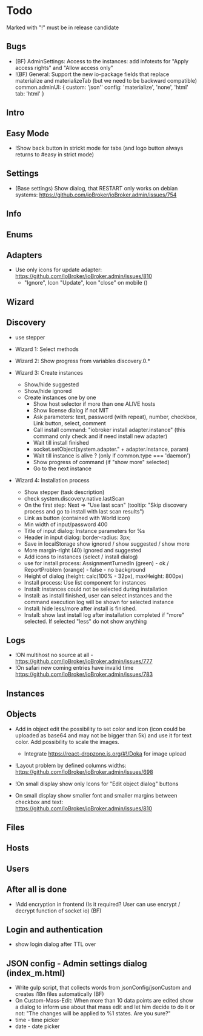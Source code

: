 # Todo

Marked with "!" must be in release candidate

## Bugs
- (BF) AdminSettings: Access to the instances: add infotexts for "Apply access rights" and "Allow access only"
- !(BF) General: Support the new io-package fields that replace materialize and materializeTab (but we need to be backward compatible)
  common.adminUI: {
    custom: 'json''
    config: 'materialize', 'none', 'html'
    tab: 'html'
  }

## Intro

## Easy Mode
- !Show back button in strickt mode for tabs (and logo button always returns to #easy in strict mode) 

## Settings
- (Base settings) Show dialog, that RESTART only works on debian systems: https://github.com/ioBroker/ioBroker.admin/issues/754

## Info

## Enums

## Adapters
- Use only icons for update adapter: https://github.com/ioBroker/ioBroker.admin/issues/810
  - "Ignore", Icon "Update", Icon "close" on mobile ()

## Wizard

## Discovery
- use stepper
- Wizard 1: Select methods
- Wizard 2: Show progress from variables discovery.0.*
- Wizard 3: Create instances
  - Show/hide suggested
  - Show/hide ignored
  - Create instances one by one
    - Show host selector if more than one ALIVE hosts
    - Show license dialog if not MIT
    - Ask parameters: text, password (with repeat), number, checkbox, Link button, select, comment
    - Call install command: "iobroker install adapter.instance" (this command only check and if need install new adapter)
    - Wait till install finished
    - socket.setObject(system.adapter." + adapter.instance, param)
    - Wait till instance is alive ? (only if common.type === 'daemon')
    - Show progress of command (if "show more" selected)
    - Go to the next instance
- Wizard 4: Installation process    

  - Show stepper (task description)
  - check system.discovery.native.lastScan
  - On the first step: Next => "Use last scan" (tooltip: "Skip discovery process and go to install with last scan results")
  - Link as button (contained with World icon)
  - Min width of input/password 400
  - Title of input dialog: Instance parameters for %s
  - Header in input dialog: border-radius: 3px;
  - Save in localStorage show ignored / show suggested / show more
  - More margin-right (40) ignored and suggested
  - Add icons to instances (select / install dialog)
  - use for install process: AssignmentTurnedIn (green) - ok / ReportProblem (orange) - false - no background
  - Height of dialog (height: calc(100% - 32px), maxHeight: 800px)
  - Install process: Use list component for instances 
  - Install: instances could not be selected during installation
  - Install: as install finished, user can select instances and the command execution log will be shown for selected instance
  - Install: hide less/more after install is finished.
  - Install: show last install log after installation completed if "more" selected. If selected "less" do not show anything

## Logs
- !ON multihost no source at all - https://github.com/ioBroker/ioBroker.admin/issues/777
- !On safari new coming entries have invalid time https://github.com/ioBroker/ioBroker.admin/issues/783

## Instances

## Objects
- Add in object edit the possibility to set color and icon (icon could be uploaded as base64 and may not be bigger than 5k) and use it for text color. Add possibility to scale the images.
  - Integrate https://react-dropzone.js.org/#!/Doka for image upload

- !Layout problem by defined columns widths: https://github.com/ioBroker/ioBroker.admin/issues/698
- !On small display show only Icons for "Edit object dialog" buttons
- On small display show smaller font and smaller margins between checkbox and text: https://github.com/ioBroker/ioBroker.admin/issues/810

## Files

## Hosts

## Users

## After all is done
- !Add encryption in frontend (Is it required? User can use encrypt / decrypt function of socket io) (BF)

## Login and authentication
- show login dialog after TTL over

## JSON config - Admin settings dialog (index_m.html)
- Write gulp script, that collects words from jsonConfig/jsonCustom and creates i18n files automatically (BF)
- On Custom-Mass-Edit: When more than 10 data points are edited show a dialog to inform use about that mass edit and let him decide to do it or not: "The changes will be applied to %1 states. Are you sure?"
- time - time picker
- date - date picker